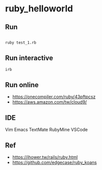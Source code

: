 # ruby_helloworld


## Run

```bash

ruby test_1.rb
```

## Run interactive

```bash
irb
```

## Run online

- https://onecompiler.com/ruby/43pftpcsz
- https://aws.amazon.com/tw/cloud9/


## IDE

Vim
Emacs
TextMate
RubyMine
VSCode


## Ref

- https://ihower.tw/rails/ruby.html
- https://github.com/edgecase/ruby_koans